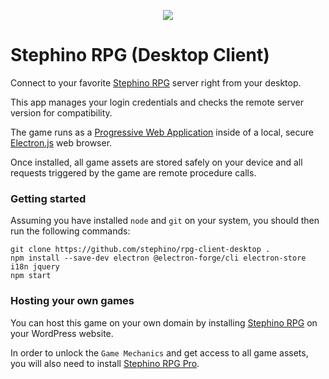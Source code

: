 <p align="center">
    <a href="https://store.steampowered.com/app/909060">
        <img src="https://repository-images.githubusercontent.com/381434936/942ec100-d982-11eb-8df7-3f4542009801"/>
    </a>
</p>

# Stephino RPG (Desktop Client)

Connect to your favorite [Stephino RPG](https://github.com/Stephino/RPG) server right from your desktop.

This app manages your login credentials and checks the remote server version for compatibility.

The game runs as a [Progressive Web Application](https://web.dev/progressive-web-apps) inside of a local, secure [Electron.js](https://www.electronjs.org/) web browser.

Once installed, all game assets are stored safely on your device and all requests triggered by the game are remote procedure calls.

### Getting started

Assuming you have installed `node` and `git` on your system, you should then run the following commands:

```
git clone https://github.com/stephino/rpg-client-desktop .
npm install --save-dev electron @electron-forge/cli electron-store i18n jquery
npm start
```

### Hosting your own games

You can host this game on your own domain by installing [Stephino RPG](https://wordpress.org/plugins/stephino-rpg) on your WordPress website.

In order to unlock the `Game Mechanics` and get access to all game assets, you will also need to install [Stephino RPG Pro](https://gum.co/stephino-rpg).
